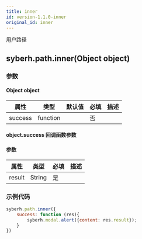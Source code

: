 ```yaml
---
title: inner
id: version-1.1.0-inner
original_id: inner
---
```


用户路径


## syberh.path.inner(Object object)
### 参数
#### Object object
| 属性     | 类型   | 默认值  |  必填 | 描述                         |
| ---------- | ------- | -------- | ---------------- | ----------------------------------
| success | function |  |  否     |     |

#### object.success 回调函数参数

#### 参数

| 属性   | 类型    | 必填 | 描述                    |
| ------ | ------- | ---- | ----------------------- |
| result | String | 是   |  |

### 示例代码

```javascript
syberh.path.inner({
    success: function (res){
        syberh.modal.alert({content: res.result});
    }
})
```

